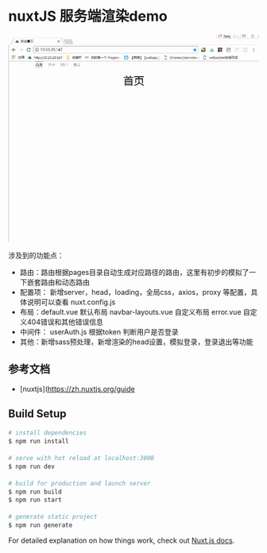 # nuxtJS 服务端渲染demo

![Image text](https://github.com/hwq888/SSR-service/blob/master/static/demo.gif)

涉及到的功能点：
- 路由：路由根据pages目录自动生成对应路径的路由，这里有初步的模拟了一下嵌套路由和动态路由
- 配置项： 新增server，head，loading，全局css，axios，proxy 等配置，具体说明可以查看 nuxt.config.js
- 布局：default.vue 默认布局   navbar-layouts.vue 自定义布局   error.vue 自定义404错误和其他错误信息
- 中间件： userAuth.js 根据token 判断用户是否登录
- 其他：新增sass预处理，新增渲染的head设置，模拟登录，登录退出等功能

## 参考文档

- [nuxtjs](https://zh.nuxtjs.org/guide


## Build Setup

``` bash
# install dependencies
$ npm run install

# serve with hot reload at localhost:3000
$ npm run dev

# build for production and launch server
$ npm run build
$ npm run start

# generate static project
$ npm run generate
```

For detailed explanation on how things work, check out [Nuxt.js docs](https://nuxtjs.org).
